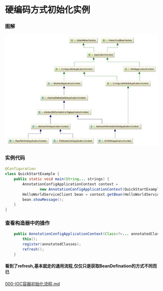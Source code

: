 # 硬编码方式初始化实例

### 图解

![image-20200917215957012](../../../assets/image-20200917215957012.png)

### 实例代码

```java
@Configuration
class QuickStartExample {
    public static void main(String... strings) {
        AnnotationConfigApplicationContext context =
                new AnnotationConfigApplicationContext(QuickStartExample.class);
        HelloWorldServiceClient bean = context.getBean(HelloWorldServiceClient.class);
        bean.showMessage();
    }
}
```

### 查看构造器中的操作

```java
	public AnnotationConfigApplicationContext(Class<?>... annotatedClasses) {
		this();
		register(annotatedClasses);
		refresh();
	}
```

#### 看到了refresh,基本就走的通用流程,仅仅只是获取BeanDefination的方式不同而已

 [000-IOC容器初始化流程.md](../000-IOC容器初始化流程.md) 